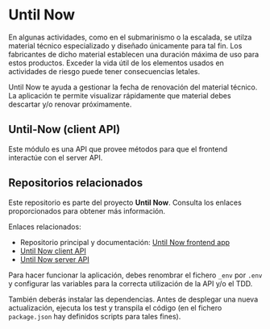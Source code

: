 # Until Now 
En algunas actividades, como en el submarinismo o la escalada, se utilza material técnico especializado y diseñado únicamente para tal fin. Los fabricantes de dicho material establecen una duración máxima de uso para estos productos. Exceder la vida útil de los elementos usados en actividades de riesgo puede tener consecuencias letales.

Until Now te ayuda a gestionar la fecha de renovación del material técnico. La aplicación te permite visualizar rápidamente que material debes descartar y/o renovar próximamente.


## Until-Now (client API) 
Este módulo es una API que provee métodos para que el frontend interactúe con el server API.  


## Repositorios relacionados 
Este repositorio es parte del proyecto **Until Now**. Consulta los enlaces proporcionados para obtener más información.   

Enlaces relacionados:
* Repositorio principal y documentación: [Until Now frontend app](https://github.com/didaquis/until-now-frontend) 
* [Until Now client API](https://github.com/didaquis/until-now-client-api) 
* [Until Now server API](https://github.com/didaquis/until-now-server-api) 

Para hacer funcionar la aplicación, debes renombrar el fichero `_env` por `.env` y configurar las variables para la correcta utilización de la API y/o el TDD. 

También deberás instalar las dependencias. Antes de desplegar una nueva actualización, ejecuta los test y transpila el código (en el fichero `package.json` hay definidos scripts para tales fines).  